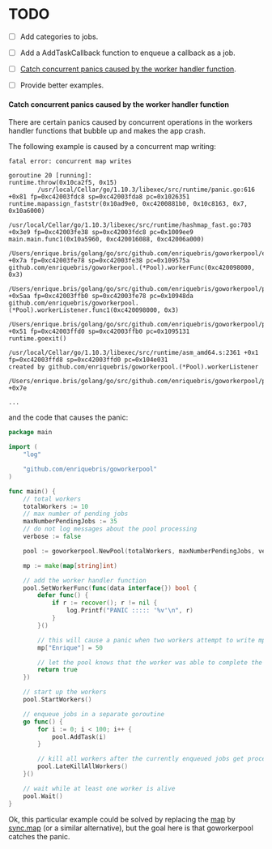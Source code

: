 # TODO

- [ ] Add categories to jobs.
- [ ] Add a AddTaskCallback function to enqueue a callback as a job.
- [ ] [Catch concurrent panics caused by the worker handler function](#catch-concurrent-panics-caused-by-the-worker-handler-function).
- [ ] Provide better examples.


#### Catch concurrent panics caused by the worker handler function
There are certain panics caused by concurrent operations in the workers handler functions that bubble up and makes the app crash.

The following example is caused by a concurrent map writing:

```
fatal error: concurrent map writes

goroutine 20 [running]:
runtime.throw(0x10ca2f5, 0x15)
        /usr/local/Cellar/go/1.10.3/libexec/src/runtime/panic.go:616 +0x81 fp=0xc42003fdc8 sp=0xc42003fda8 pc=0x1026351
runtime.mapassign_faststr(0x10ad9e0, 0xc4200881b0, 0x10c8163, 0x7, 0x10a6000)
        /usr/local/Cellar/go/1.10.3/libexec/src/runtime/hashmap_fast.go:703 +0x3e9 fp=0xc42003fe38 sp=0xc42003fdc8 pc=0x1009ee9
main.main.func1(0x10a5960, 0xc420016088, 0xc42006a000)
        /Users/enrique.bris/golang/go/src/github.com/enriquebris/goworkerpool/examples/pool17.go:34 +0x7a fp=0xc42003fe78 sp=0xc42003fe38 pc=0x109575a
github.com/enriquebris/goworkerpool.(*Pool).workerFunc(0xc420098000, 0x3)
        /Users/enrique.bris/golang/go/src/github.com/enriquebris/goworkerpool/pool.go:615 +0x5aa fp=0xc42003ffb0 sp=0xc42003fe78 pc=0x10948da
github.com/enriquebris/goworkerpool.(*Pool).workerListener.func1(0xc420098000, 0x3)
        /Users/enrique.bris/golang/go/src/github.com/enriquebris/goworkerpool/pool.go:217 +0x51 fp=0xc42003ffd0 sp=0xc42003ffb0 pc=0x1095131
runtime.goexit()
        /usr/local/Cellar/go/1.10.3/libexec/src/runtime/asm_amd64.s:2361 +0x1 fp=0xc42003ffd8 sp=0xc42003ffd0 pc=0x104e031
created by github.com/enriquebris/goworkerpool.(*Pool).workerListener
        /Users/enrique.bris/golang/go/src/github.com/enriquebris/goworkerpool/pool.go:211 +0x7e

...
```

and the code that causes the panic:

```go
package main

import (
	"log"

	"github.com/enriquebris/goworkerpool"
)

func main() {
	// total workers
	totalWorkers := 10
	// max number of pending jobs
	maxNumberPendingJobs := 35
	// do not log messages about the pool processing
	verbose := false

	pool := goworkerpool.NewPool(totalWorkers, maxNumberPendingJobs, verbose)

	mp := make(map[string]int)

	// add the worker handler function
	pool.SetWorkerFunc(func(data interface{}) bool {
		defer func() {
			if r := recover(); r != nil {
				log.Printf("PANIC ::::: '%v'\n", r)
			}
		}()

		// this will cause a panic when two workers attempt to write mp["Enrique"] at the same moment
		mp["Enrique"] = 50

		// let the pool knows that the worker was able to complete the task
		return true
	})

	// start up the workers
	pool.StartWorkers()

	// enqueue jobs in a separate goroutine
	go func() {
		for i := 0; i < 100; i++ {
			pool.AddTask(i)
		}

		// kill all workers after the currently enqueued jobs get processed
		pool.LateKillAllWorkers()
	}()

	// wait while at least one worker is alive
	pool.Wait()
}

```

Ok, this particular example could be solved by replacing the [map](https://blog.golang.org/go-maps-in-action) by [sync.map](https://golang.org/pkg/sync/#Map) (or a similar alternative), but the goal here is that goworkerpool catches the panic.